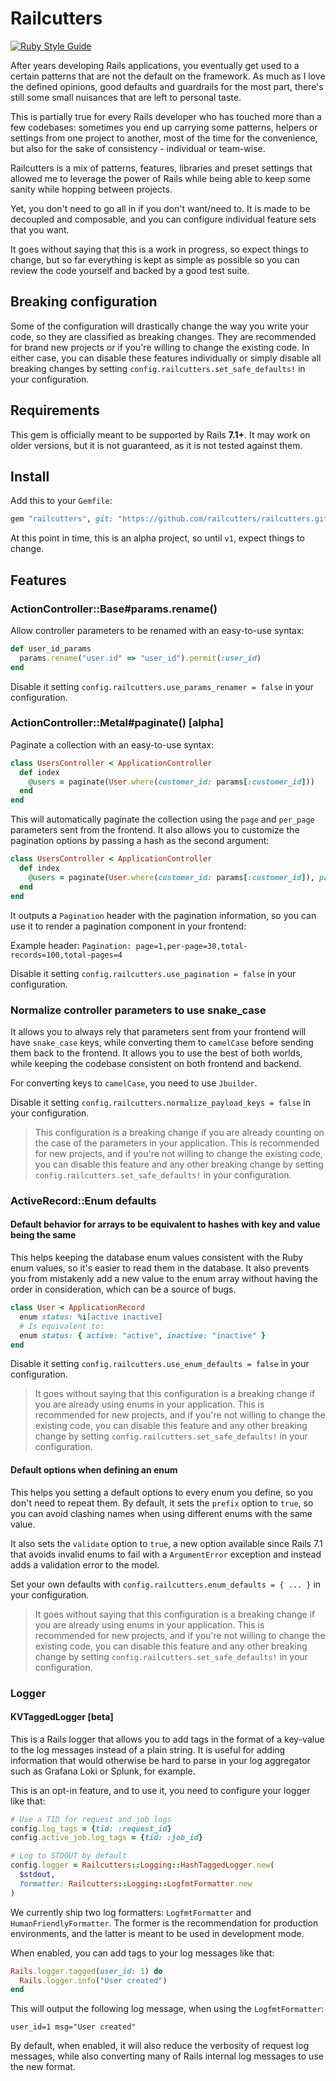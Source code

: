 # Railcutters

[![Ruby Style Guide](https://img.shields.io/badge/code_style-standard-brightgreen.svg)](https://github.com/standardrb/standard)

After years developing Rails applications, you eventually get used to a certain patterns that are
not the default on the framework. As much as I love the defined opinions, good defaults and
guardrails for the most part, there's still some small nuisances that are left to personal taste.

This is partially true for every Rails developer who has touched more than a few codebases:
sometimes you end up carrying some patterns, helpers or settings from one project to another,
most of the time for the convenience, but also for the sake of consistency - individual or
team-wise.

Railcutters is a mix of patterns, features, libraries and preset settings that allowed me to
leverage the power of Rails while being able to keep some sanity while hopping between projects.

Yet, you don't need to go all in if you don't want/need to. It is made to be decoupled and
composable, and you can configure individual feature sets that you want.

It goes without saying that this is a work in progress, so expect things to change, but so far
everything is kept as simple as possible so you can review the code yourself and backed by a good
test suite.

## Breaking configuration

Some of the configuration will drastically change the way you write your code, so they are
classified as breaking changes. They are recommended for brand new projects or if you're willing to
change the existing code. In either case, you can disable these features individually or simply
disable all breaking changes by setting `config.railcutters.set_safe_defaults!` in your
configuration.

## Requirements

This gem is officially meant to be supported by Rails **7.1+**. It may work on older versions, but
it is not guaranteed, as it is not tested against them.

## Install

Add this to your `Gemfile`:

```ruby
gem "railcutters", git: "https://github.com/railcutters/railcutters.git", branch: "main"
```

At this point in time, this is an alpha project, so until `v1`, expect things to change.

## Features

### ActionController::Base\#params.rename()

Allow controller parameters to be renamed with an easy-to-use syntax:

```ruby
def user_id_params
  params.rename("user.id" => "user_id").permit(:user_id)
end
```

Disable it setting `config.railcutters.use_params_renamer = false` in your configuration.

### ActionController::Metal\#paginate() [alpha]

Paginate a collection with an easy-to-use syntax:

```ruby
class UsersController < ApplicationController
  def index
    @users = paginate(User.where(customer_id: params[:customer_id]))
  end
end
```

This will automatically paginate the collection using the `page` and `per_page` parameters sent
from the frontend. It also allows you to customize the pagination options by passing a hash as the
second argument:

```ruby
class UsersController < ApplicationController
  def index
    @users = paginate(User.where(customer_id: params[:customer_id]), page: 4, per_page: 10)
  end
end
```

It outputs a `Pagination` header with the pagination information, so you can use it to render a
pagination component in your frontend:

Example header: `Pagination: page=1,per-page=30,total-records=100,total-pages=4`

Disable it setting `config.railcutters.use_pagination = false` in your configuration.

### Normalize controller parameters to use snake_case

It allows you to always rely that parameters sent from your frontend will have `snake_case` keys,
while converting them to `camelCase` before sending them back to the frontend. It allows you to use
the best of both worlds, while keeping the codebase consistent on both frontend and backend.

For converting keys to `camelCase`, you need to use `Jbuilder`.

Disable it setting `config.railcutters.normalize_payload_keys = false` in your configuration.

> This configuration is a breaking change if you are already counting on the case of the parameters
> in your application. This is recommended for new projects, and if you're not willing to change the
> existing code, you can disable this feature and any other breaking change by setting
> `config.railcutters.set_safe_defaults!` in your configuration.

### ActiveRecord::Enum defaults

#### Default behavior for arrays to be equivalent to hashes with key and value being the same

This helps keeping the database enum values consistent with the Ruby enum values, so it's easier to
read them in the database. It also prevents you from mistakenly add a new value to the enum array
without having the order in consideration, which can be a source of bugs.

```ruby
class User < ApplicationRecord
  enum status: %i[active inactive]
  # Is equivalent to:
  enum status: { active: "active", inactive: "inactive" }
end
```

Disable it setting `config.railcutters.use_enum_defaults = false` in your configuration.

> It goes without saying that this configuration is a breaking change if you are already using enums
> in your application. This is recommended for new projects, and if you're not willing to change the
> existing code, you can disable this feature and any other breaking change by setting
> `config.railcutters.set_safe_defaults!` in your configuration.

#### Default options when defining an enum

This helps you setting a default options to every enum you define, so you don't need to repeat them.
By default, it sets the `prefix` option to `true`, so you can avoid clashing names when using
different enums with the same value.

It also sets the `validate` option to `true`, a new option
available since Rails 7.1 that avoids invalid enums to fail with a `ArgumentError` exception and
instead adds a validation error to the model.

Set your own defaults with `config.railcutters.enum_defaults = { ... }` in your configuration.

> It goes without saying that this configuration is a breaking change if you are already using enums
> in your application. This is recommended for new projects, and if you're not willing to change the
> existing code, you can disable this feature and any other breaking change by setting
> `config.railcutters.set_safe_defaults!` in your configuration.

### Logger

#### KVTaggedLogger [beta]

This is a Rails logger that allows you to add tags in the format of a key-value to the log messages
instead of a plain string. It is useful for adding information that would otherwise be hard to parse
in your log aggregator such as Grafana Loki or Splunk, for example.

This is an opt-in feature, and to use it, you need to configure your logger like that:

```ruby
# Use a TID for request and job logs
config.log_tags = {tid: :request_id}
config.active_job.log_tags = {tid: :job_id}

# Log to STDOUT by default
config.logger = Railcutters::Logging::HashTaggedLogger.new(
  $stdout,
  formatter: Railcutters::Logging::LogfmtFormatter.new
)
```

We currently ship two log formatters: `LogfmtFormatter` and `HumanFriendlyFormatter`. The former is
the recommendation for production environments, and the latter is meant to be used in development
mode.

When enabled, you can add tags to your log messages like that:

```ruby
Rails.logger.tagged(user_id: 1) do
  Rails.logger.info("User created")
end
```

This will output the following log message, when using the `LogfmtFormatter`:

```
user_id=1 msg="User created"
```

By default, when enabled, it will also reduce the verbosity of request log messages, while also
converting many of Rails internal log messages to use the new format.
